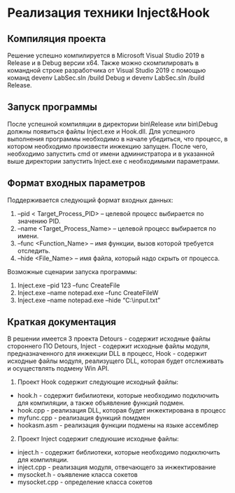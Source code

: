 # Реализация техники Inject&Hook

## Компиляция проекта
Решение успешно компилируется в Microsoft Visual Studio 2019 в Release и в Debug версии x64. Также можно скомпилировать в командной строке разработчика от Visual Studio 2019
с помощью команд devenv LabSec.sln /build Debug и devenv LabSec.sln /build Release.
## Запуск программы
После успешной компиляции в директории bin\Release или bin\Debug должны появиться файлы Inject.exe и Hook.dll. Для успешного выполнения программы необходимо в начале убедиться, что процесс, в котором необходимо произвести инжекцию запущен. После чего, необходимо запустить cmd от имени администратора и в указанной выше директории запустить Inject.exe с необходимыми параметрами.
## Формат входных параметров
Поддерживается следующий формат входных данных:
1. –pid < Target_Process_PID> – целевой процесс выбирается по значению PID.
2. –name <Target_Process_Name> – целевой процесс выбирается по имени.
3. –func <Function_Name> – имя функции, вызов которой требуется отследить.
4. –hide <File_Name> – имя файла, который надо скрыть от процесса.

Возможные сценарии запуска программы:
1. Inject.exe –pid 123 –func CreateFile
2.	Inject.exe –name notepad.exe –func CreateFileW
3.	Inject.exe –name notepad.exe –hide “C:\input.txt”

## Краткая документация
 В решении имеется 3 проекта Detours - содержит исходные файлы стороннего ПО Detours, Inject - содержит исходные файлы модуля, предназначенного для инжекции DLL в процесс, Hook - содержит исходные файлы модуля, реализущего DLL, которая будет отслеживать и осуществлять подмену Win API.
 1. Проект Hook содержит следующие исходный файлы:  
  * hook.h - содержит бибилиотеки, которые необходимо подключить для компиляции, а также объявление функций подмен.
  * hook.cpp - реализация DLL, которая будет инжектирована в процесс
  * myfunc.cpp - реализация функций помдмен
  * hookasm.asm - реализация функции подмены на языке ассемблер
2. Проект Inject содержит следуюшие исходные файлы:  
  * inject.h - содержит библиотеки, которые необходимо подкключить для компиляции.
  * inject.cpp - реализация модуля, отвечающего за инжектирование
  * mysocket.h - оъявление класса сокетов
  * mysocket.cpp - определение класса сокетов 

